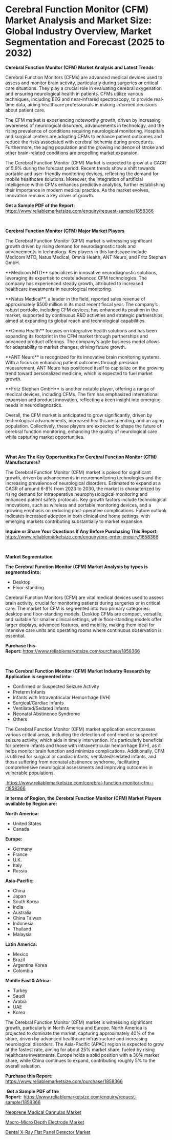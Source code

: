<p><h1>Cerebral Function Monitor (CFM) Market Analysis and Market Size: Global Industry Overview, Market Segmentation and Forecast (2025 to 2032)</h1></p><p><strong>Cerebral Function Monitor (CFM) Market Analysis and Latest Trends</strong></p>
<p><p>Cerebral Function Monitors (CFMs) are advanced medical devices used to assess and monitor brain activity, particularly during surgeries or critical care situations. They play a crucial role in evaluating cerebral oxygenation and ensuring neurological health in patients. CFMs utilize various techniques, including EEG and near-infrared spectroscopy, to provide real-time data, aiding healthcare professionals in making informed decisions about patient care.</p><p>The CFM market is experiencing noteworthy growth, driven by increasing awareness of neurological disorders, advancements in technology, and the rising prevalence of conditions requiring neurological monitoring. Hospitals and surgical centers are adopting CFMs to enhance patient outcomes and reduce the risks associated with cerebral ischemia during procedures. Furthermore, the aging population and the growing incidence of stroke and other brain-related conditions are propelling market expansion.</p><p>The Cerebral Function Monitor (CFM) Market is expected to grow at a CAGR of 5.9% during the forecast period. Recent trends show a shift towards portable and user-friendly monitoring devices, reflecting the demand for mobile healthcare solutions. Moreover, the integration of artificial intelligence within CFMs enhances predictive analytics, further establishing their importance in modern medical practice. As the market evolves, innovation remains a key driver of growth.</p></p>
<p><strong>Get a Sample PDF of the Report:&nbsp;</strong> <a href="https://www.reliablemarketsize.com/enquiry/request-sample/1858366?utm_campaign=1943&utm_medium=2&utm_source=Github&utm_content=ia&utm_term=05032025&utm_id=cerebral-function-monitor-cfm">https://www.reliablemarketsize.com/enquiry/request-sample/1858366</a></p>
<p>&nbsp;</p>
<p><strong>Cerebral Function Monitor (CFM) Major Market Players</strong></p>
<p><p>The Cerebral Function Monitor (CFM) market is witnessing significant growth driven by rising demand for neurodiagnostic tools and advancements in technology. Key players in this landscape include Medicom MTD, Natus Medical, Omnia Health, ANT Neuro, and Fritz Stephan GmbH.</p><p>**Medicom MTD** specializes in innovative neurodiagnostic solutions, leveraging its expertise to create advanced CFM technologies. The company has experienced steady growth, attributed to increased healthcare investments in neurological monitoring. </p><p>**Natus Medical**, a leader in the field, reported sales revenue of approximately $500 million in its most recent fiscal year. The company’s robust portfolio, including CFM devices, has enhanced its position in the market, supported by continuous R&D activities and strategic partnerships, aimed at expanding its global reach and technological capabilities.</p><p>**Omnia Health** focuses on integrative health solutions and has been expanding its footprint in the CFM market through partnerships and advanced product offerings. The company's agile business model allows for adaptability to market changes, driving future growth.</p><p>**ANT Neuro** is recognized for its innovative brain monitoring systems. With a focus on enhancing patient outcomes through precision measurement, ANT Neuro has positioned itself to capitalize on the growing trend toward personalized medicine, which is expected to fuel market growth.</p><p>**Fritz Stephan GmbH** is another notable player, offering a range of medical devices, including CFMs. The firm has emphasized international expansion and product innovation, reflecting a keen insight into emerging needs in neurodiagnostics.</p><p>Overall, the CFM market is anticipated to grow significantly, driven by technological advancements, increased healthcare spending, and an aging population. Collectively, these players are expected to shape the future of cerebral function monitoring, enhancing the quality of neurological care while capturing market opportunities.</p></p>
<p>&nbsp;</p>
<p><strong>What Are The Key Opportunities For Cerebral Function Monitor (CFM) Manufacturers?</strong></p>
<p><p>The Cerebral Function Monitor (CFM) market is poised for significant growth, driven by advancements in neuromonitoring technologies and the increasing prevalence of neurological disorders. Estimated to expand at a CAGR of around 6-8% from 2023 to 2030, the market is characterized by rising demand for intraoperative neurophysiological monitoring and enhanced patient safety protocols. Key growth factors include technological innovations, such as wireless and portable monitoring devices, and a growing emphasis on reducing post-operative complications. Future outlook indicates increased adoption in both clinical and home settings, with emerging markets contributing substantially to market expansion.</p></p>
<p><strong>Inquire or Share Your Questions If Any Before Purchasing This Report:</strong> <a href="https://www.reliablemarketsize.com/enquiry/pre-order-enquiry/1858366?utm_campaign=1943&utm_medium=2&utm_source=Github&utm_content=ia&utm_term=05032025&utm_id=cerebral-function-monitor-cfm">https://www.reliablemarketsize.com/enquiry/pre-order-enquiry/1858366</a></p>
<p>&nbsp;</p>
<p><strong>Market Segmentation</strong></p>
<p><strong>The Cerebral Function Monitor (CFM) Market Analysis by types is segmented into:</strong></p>
<p><ul><li>Desktop</li><li>Floor-standing</li></ul></p>
<p><p>Cerebral Function Monitors (CFM) are vital medical devices used to assess brain activity, crucial for monitoring patients during surgeries or in critical care. The market for CFM is segmented into two primary categories: desktop and floor-standing models. Desktop CFMs are compact, versatile, and suitable for smaller clinical settings, while floor-standing models offer larger displays, advanced features, and mobility, making them ideal for intensive care units and operating rooms where continuous observation is essential.</p></p>
<p><strong>Purchase this Report:&nbsp;</strong><a href="https://www.reliablemarketsize.com/purchase/1858366?utm_campaign=1943&utm_medium=2&utm_source=Github&utm_content=ia&utm_term=05032025&utm_id=cerebral-function-monitor-cfm">https://www.reliablemarketsize.com/purchase/1858366</a></p>
<p>&nbsp;</p>
<p><strong>The Cerebral Function Monitor (CFM) Market Industry Research by Application is segmented into:</strong></p>
<p><ul><li>Confirmed or Suspected Seizure Activity</li><li>Preterm Infants</li><li>Infants with Intraventricular Hemorrhage (IVH)</li><li>Surgical/Cardiac Infants</li><li>Ventilated/Sedated Infants</li><li>Neonatal Abstinence Syndrome</li><li>Others</li></ul></p>
<p><p>The Cerebral Function Monitor (CFM) market application encompasses various critical areas, including the detection of confirmed or suspected seizure activity, which aids in timely intervention. It's particularly beneficial for preterm infants and those with intraventricular hemorrhage (IVH), as it helps monitor brain function and minimize complications. Additionally, CFM is utilized for surgical or cardiac infants, ventilated/sedated infants, and those suffering from neonatal abstinence syndrome, facilitating comprehensive neurological assessments and improving outcomes in vulnerable populations.</p></p>
<p><a href="https://www.reliablemarketsize.com/cerebral-function-monitor-cfm--r1858366?utm_campaign=1943&utm_medium=2&utm_source=Github&utm_content=ia&utm_term=05032025&utm_id=cerebral-function-monitor-cfm">&nbsp;https://www.reliablemarketsize.com/cerebral-function-monitor-cfm--r1858366</a></p>
<p><strong>In terms of Region, the Cerebral Function Monitor (CFM) Market Players available by Region are:</strong></p>
<p>
    <p> <strong> North America: </strong>
        <ul>
            <li>United States</li>
            <li>Canada</li>
        </ul>
        </p> 
    <p> <strong> Europe: </strong>
        <ul>
            <li>Germany</li>
            <li>France</li>
            <li>U.K.</li>
            <li>Italy</li>
            <li>Russia</li>
        </ul>
        </p> 
    <p> <strong> Asia-Pacific: </strong>
        <ul>
            <li>China</li>
            <li>Japan</li>
            <li>South Korea</li>
            <li>India</li>
            <li>Australia</li>
            <li>China Taiwan</li>
            <li>Indonesia</li>
            <li>Thailand</li>
            <li>Malaysia</li>
        </ul>
        </p> 
    <p> <strong> Latin America: </strong>
        <ul>
            <li>Mexico</li>
            <li>Brazil</li>
            <li>Argentina Korea</li>
            <li>Colombia</li>
        </ul>
        </p> 
    <p> <strong> Middle East & Africa: </strong>
        <ul>
            <li>Turkey</li>
            <li>Saudi</li>
            <li>Arabia</li>
            <li>UAE</li>
            <li>Korea</li>
        </ul>
    </p>
    </p>
<p><p>The Cerebral Function Monitor (CFM) market is witnessing significant growth, particularly in North America and Europe. North America is projected to dominate the market, capturing approximately 40% of the share, driven by advanced healthcare infrastructure and increasing neurological disorders. The Asia-Pacific (APAC) region is expected to grow at the fastest rate, aiming for about 25% market share, fueled by rising healthcare investments. Europe holds a solid position with a 30% market share, while China continues to expand, contributing roughly 5% to the overall valuation.</p></p>
<p><strong>Purchase this Report: </strong><a href="https://www.reliablemarketsize.com/purchase/1858366?utm_campaign=1943&utm_medium=2&utm_source=Github&utm_content=ia&utm_term=05032025&utm_id=cerebral-function-monitor-cfm">https://www.reliablemarketsize.com/purchase/1858366</a></p>
<p>&nbsp;<strong>Get a Sample PDF of the Report:&nbsp;&nbsp;</strong><a href="https://www.reliablemarketsize.com/enquiry/request-sample/1858366?utm_campaign=1943&utm_medium=2&utm_source=Github&utm_content=ia&utm_term=05032025&utm_id=cerebral-function-monitor-cfm">https://www.reliablemarketsize.com/enquiry/request-sample/1858366</a></p>
<p><strong></strong></p>
<p><p><a href="https://github.com/delcirodda4f/Market-Research-Report-List-1/blob/main/neoprene-medical-cannulas-market.md?utm_campaign=1943&utm_medium=2&utm_source=Github&utm_content=ia&utm_term=05032025&utm_id=cerebral-function-monitor-cfm">Neoprene Medical Cannulas Market</a></p><p><a href="https://github.com/sujunstevce/Market-Research-Report-List-1/blob/main/macro-micro-depth-electrode-market.md?utm_campaign=1943&utm_medium=2&utm_source=Github&utm_content=ia&utm_term=05032025&utm_id=cerebral-function-monitor-cfm">Macro-Micro Depth Electrode Market</a></p><p><a href="https://github.com/seherlouize/Market-Research-Report-List-1/blob/main/dental-x-ray-flat-panel-detector-market.md?utm_campaign=1943&utm_medium=2&utm_source=Github&utm_content=ia&utm_term=05032025&utm_id=cerebral-function-monitor-cfm">Dental X-Ray Flat Panel Detector Market</a></p></p>